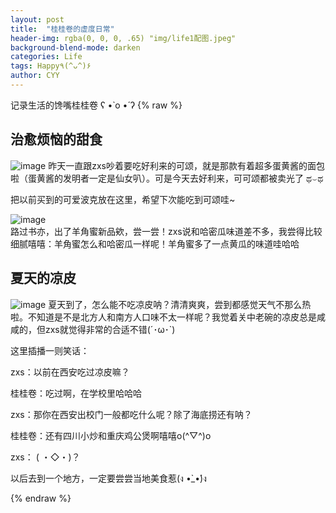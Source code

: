 ```yaml
---
layout: post
title:  "桂桂卷的虚度日常"
header-img: rgba(0, 0, 0, .65) "img/life1配图.jpeg"
background-blend-mode: darken
categories: Life
tags: Happy٩(^ᴗ^)۶
author: CYY
---
```



记录生活的馋嘴桂桂卷 ʕ •̀ o •́ ʔ
{% raw %}
## 治愈烦恼的甜食

![image](/img/life1-%E6%B3%A1%E6%B3%A1%E8%8A%9D%E5%A3%AB%E7%B3%BB%E5%88%97-%E6%B3%A2%E5%85%8B.jpg)
昨天一直跟zxs吵着要吃好利来的可颂，就是那款有着超多蛋黄酱的面包啦（蛋黄酱的发明者一定是仙女叭）。可是今天去好利来，可可颂都被卖光了 ಥ⌣ಥ

把以前买到的可爱波克放在这里，希望下次能吃到可颂哇~

![image](/img/life1-%E7%BE%8A%E8%A7%92%E8%9C%9C%E5%95%B5%E5%95%B5.jpg)  
路过书亦，出了羊角蜜新品欸，尝一尝！zxs说和哈密瓜味道差不多，我尝得比较细腻嘻嘻：羊角蜜怎么和哈密瓜一样呢！羊角蜜多了一点黄瓜的味道哇哈哈

## 夏天的凉皮
![image](/img/life1-%E5%85%B3%E4%B8%AD%E8%80%81%E7%A2%97%E5%87%89%E7%9A%AE.jpg)
夏天到了，怎么能不吃凉皮呐？清清爽爽，尝到都感觉天气不那么热啦。不知道是不是北方人和南方人口味不太一样呢？我觉着关中老碗的凉皮总是咸咸的，但zxs就觉得非常的合适不错(´･ω･`)

这里插播一则笑话：

zxs：以前在西安吃过凉皮嘛？

桂桂卷：吃过啊，在学校里哈哈哈

zxs：那你在西安出校门一般都吃什么呢？除了海底捞还有呐？

桂桂卷：还有四川小炒和重庆鸡公煲啊嘻嘻o(^▽^)o

zxs： ( ・◇・)？

以后去到一个地方，一定要尝尝当地美食惹(ง •̀_•́)ง

{% endraw %}
